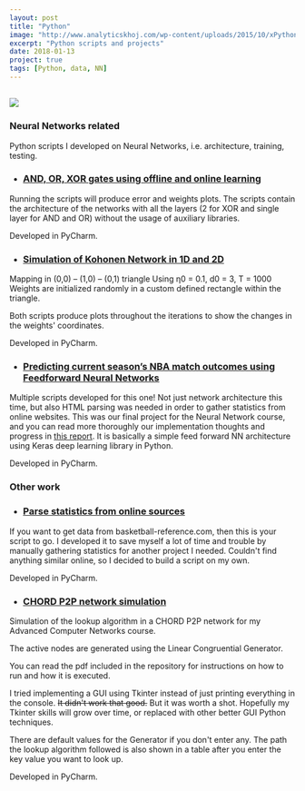 ```yaml
---
layout: post
title: "Python"
image: "http://www.analyticskhoj.com/wp-content/uploads/2015/10/xPython_logo.png.pagespeed.ic.lnG8EbA9-q.png"
excerpt: "Python scripts and projects"
date: 2018-01-13
project: true
tags: [Python, data, NN]
---
```

## ![](http://www.analyticskhoj.com/wp-content/uploads/2015/10/xPython_logo.png.pagespeed.ic.lnG8EbA9-q.png)

### [](#header-2)Neural Networks related

Python scripts I developed on Neural Networks, i.e. architecture, training, testing.

* ### [](#header-3)[AND, OR, XOR gates using offline and online learning](https://github.com/raniaspant/NNgates)

Running the scripts will produce error and weights plots.
The scripts contain the architecture of the networks with all the layers (2 for XOR and single layer for AND and OR) without the usage of auxiliary libraries.

Developed in PyCharm.

* ### [](#header-3)[Simulation of Kohonen Network in 1D and 2D](https://github.com/raniaspant/KohonenNN)

Mapping in (0,0) – (1,0) – (0,1) triangle
Using η0 = 0.1, d0 = 3, T = 1000
Weights are initialized randomly in a custom defined rectangle within the triangle.

Both scripts produce plots throughout the iterations to show the changes in the weights' coordinates.

Developed in PyCharm.

* ### [](#header-3)[Predicting current season’s NBA match outcomes using Feedforward Neural Networks](https://github.com/raniaspant/NBApredictions)

Multiple scripts developed for this one! Not just network architecture this time, but also HTML parsing was needed in order to gather statistics from online websites. This was our final project for the Neural Network course, and you can read more thoroughly our implementation thoughts and progress in [this report](https://github.com/raniaspant/NBApredictions/blob/master/ECE%20572%20Neural%20Networks%20Term%20Project%20Report.pdf). It is basically a simple feed forward NN architecture using Keras deep learning library in Python. 

Developed in PyCharm.

### [](#header-2)Other work

* ### [](#header-3)[Parse statistics from online sources](https://github.com/raniaspant/stats-scraping)

If you want to get data from basketball-reference.com, then this is your script to go. I developed it to save myself a lot of time and trouble by manually gathering statistics for another project I needed. Couldn't find anything similar online, so I decided to build a script on my own.

Developed in PyCharm.


* ### [](#header-3)[CHORD P2P network simulation](https://github.com/raniaspant/CHORD-simulation)

Simulation of the lookup algorithm in a CHORD P2P network for my Advanced Computer Networks course.

The active nodes are generated using the Linear Congruential Generator.

You can read the pdf included in the repository for instructions on how to run and how it is executed.

I tried implementing a GUI using Tkinter instead of just printing everything in the console. ~~It didn't work that good.~~ But it was worth a shot. Hopefully my Tkinter skills will grow over time, or replaced with other better GUI Python techniques.

There are default values for the Generator if you don't enter any. The path the lookup algorithm followed is also shown in a table after you enter the key value you want to look up.

Developed in PyCharm.

